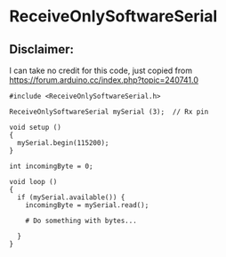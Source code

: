 # ReceiveOnlySoftwareSerial

## Disclaimer:

I can take no credit for this code, just copied from https://forum.arduino.cc/index.php?topic=240741.0


```
#include <ReceiveOnlySoftwareSerial.h>

ReceiveOnlySoftwareSerial mySerial (3);  // Rx pin

void setup ()
{
  mySerial.begin(115200);
}

int incomingByte = 0;

void loop ()
{
  if (mySerial.available()) {
    incomingByte = mySerial.read();
	
	# Do something with bytes...
	
  }
}
```